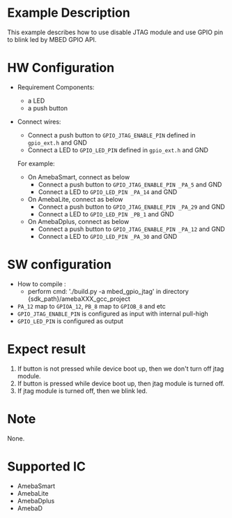 # Example Description

This example describes how to use disable JTAG module and use GPIO pin to blink led by MBED GPIO API.

# HW Configuration

- Requirement Components:

  - a LED
  - a push button
- Connect wires:

  - Connect a push button to `GPIO_JTAG_ENABLE_PIN` defined in `gpio_ext.h` and GND
  - Connect a LED to `GPIO_LED_PIN` defined in `gpio_ext.h` and GND

  For example:

  - On AmebaSmart, connect as below
    - Connect a push button to `GPIO_JTAG_ENABLE_PIN _PA_5` and GND
    - Connect a LED to `GPIO_LED_PIN _PA_14` and GND
  - On AmebaLite, connect as below
    - Connect a push button to `GPIO_JTAG_ENABLE_PIN _PA_29` and GND
    - Connect a LED to `GPIO_LED_PIN _PB_1` and GND
  - On AmebaDplus, connect as below
    - Connect a push button to `GPIO_JTAG_ENABLE_PIN _PA_12` and GND
    - Connect a LED to `GPIO_LED_PIN _PA_30` and GND

# SW configuration

- How to compile :
  - perform cmd: './build.py -a mbed_gpio_jtag' in directory {sdk_path}/amebaXXX_gcc_project 
- `PA_12` map to `GPIOA_12`, `PB_8`  map to `GPIOB_8` and etc
- `GPIO_JTAG_ENABLE_PIN` is configured as input with internal pull-high
- `GPIO_LED_PIN` is configured as output

# Expect result

1. If button is not pressed while device boot up, then we don't turn off jtag module.
2. If button is pressed while device boot up, then jtag module is turned off.
3. If jtag module is turned off, then we blink led.

# Note

None.

# Supported IC

- AmebaSmart
- AmebaLite
- AmebaDplus
- AmebaD
